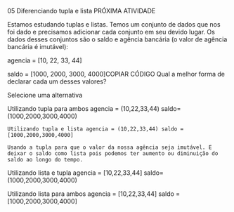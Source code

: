 05
Diferenciando tupla e lista
PRÓXIMA ATIVIDADE

Estamos estudando tuplas e listas. Temos um conjunto de dados que nos foi dado e precisamos adicionar cada conjunto em seu devido lugar. Os dados desses conjuntos são o saldo e agência bancária (o valor de agência bancária é imutável):

agencia = [10, 22, 33, 44]

saldo =  [1000, 2000, 3000, 4000]COPIAR CÓDIGO
Qual a melhor forma de declarar cada um desses valores?

Selecione uma alternativa

Utilizando tupla para ambos agencia = (10,22,33,44) saldo= (1000,2000,3000,4000)


```### python
Utilizando tupla e lista agencia = (10,22,33,44) saldo = [1000,2000,3000,4000]

Usando a tupla para que o valor da nossa agência seja imutável. E deixar o saldo como lista pois podemos ter aumento ou diminuição do saldo ao longo do tempo.

```

Utilizando lista e tupla agencia = [10,22,33,44] saldo= (1000,2000,3000,4000)


Utilizando lista para ambos agencia = [10,22,33,44] saldo = [1000,2000,3000,4000]